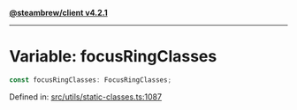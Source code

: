 [**@steambrew/client v4.2.1**](../README.md)

***

# Variable: focusRingClasses

```ts
const focusRingClasses: FocusRingClasses;
```

Defined in: [src/utils/static-classes.ts:1087](https://github.com/SteamClientHomebrew/SDK/blob/main/typescript-packages/client/src/utils/static-classes.ts#L1087)
